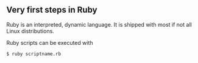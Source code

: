 ## Very first steps in Ruby

Ruby is an interpreted, dynamic language. It is shipped with most if not all
Linux distributions.

Ruby scripts can be executed with

    $ ruby scriptname.rb

